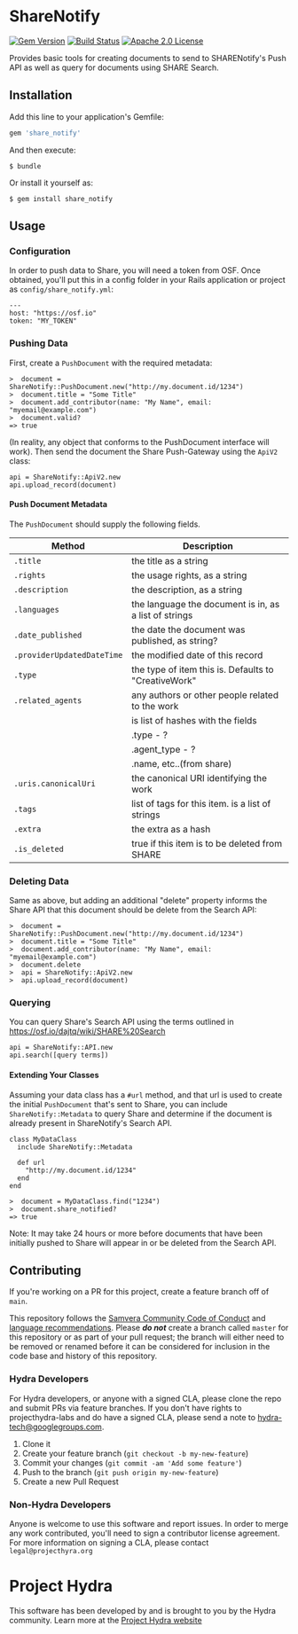 # ShareNotify

[![Gem Version](https://badge.fury.io/rb/share_notify.svg)](https://badge.fury.io/rb/share_notify)
[![Build Status](https://api.travis-ci.org/projecthydra-labs/share_notify.png?branch=master)](https://travis-ci.org/projecthydra-labs/share_notify)
[![Apache 2.0 License](http://img.shields.io/badge/APACHE2-license-blue.svg)](./LICENSE)

Provides basic tools for creating documents to send to SHARENotify's Push API as well as query for documents
using SHARE Search.

## Installation

Add this line to your application's Gemfile:

```ruby
gem 'share_notify'
```

And then execute:

    $ bundle

Or install it yourself as:

    $ gem install share_notify

## Usage

### Configuration

In order to push data to Share, you will need a token from OSF. Once obtained, you'll put this in a config folder
in your Rails application or project as `config/share_notify.yml`:

    ---
    host: "https://osf.io"
    token: "MY_TOKEN"

### Pushing Data

First, create a `PushDocument` with the required metadata:

    >  document = ShareNotify::PushDocument.new("http://my.document.id/1234")
    >  document.title = "Some Title"
    >  document.add_contributor(name: "My Name", email: "myemail@example.com")
    >  document.valid?
    => true

(In reality, any object that conforms to the PushDocument interface will work).
Then send the document the Share Push-Gateway using the `ApiV2` class:

    api = ShareNotify::ApiV2.new
    api.upload_record(document)

#### Push Document Metadata

The `PushDocument` should supply the following fields.

Method          | Description
----------------|------------
`.title`        | the title as a string
`.rights`       | the usage rights, as a string
`.description`  | the description, as a string
`.languages`    | the language the document is in, as a list of strings
`.date_published` | the date the document was published, as string?
`.providerUpdatedDateTime` | the modified date of this record
`.type`         | the type of item this is. Defaults to "CreativeWork"
`.related_agents` | any authors or other people related to the work
                | is list of hashes with the fields
                | .type - ?
                | .agent_type - ?
                | .name, etc..(from share)
`.uris.canonicalUri` | the canonical URI identifying the work
`.tags`         | list of tags for this item. is a list of strings
`.extra`         | the extra as a hash
`.is_deleted`   | true if this item is to be deleted from SHARE


### Deleting Data

Same as above, but adding an additional "delete" property informs the Share API that this
document should be delete from the Search API:

    >  document = ShareNotify::PushDocument.new("http://my.document.id/1234")
    >  document.title = "Some Title"
    >  document.add_contributor(name: "My Name", email: "myemail@example.com")
    >  document.delete
    >  api = ShareNotify::ApiV2.new
    >  api.upload_record(document)

### Querying

You can query Share's Search API using the terms outlined in <https://osf.io/dajtq/wiki/SHARE%20Search>

    api = ShareNotify::API.new
    api.search([query terms])

#### Extending Your Classes

Assuming your data class has a `#url` method, and that url is used to create the initial `PushDocument`
that's sent to Share, you can include `ShareNotify::Metadata` to query Share and determine 
if the document is already present in ShareNotify's Search API.

    class MyDataClass
      include ShareNotify::Metadata

      def url
        "http://my.document.id/1234"
      end
    end

    >  document = MyDataClass.find("1234")
    >  document.share_notified?
    => true

Note: It may take 24 hours or more before documents that have been initially pushed to Share will appear
in or be deleted from the Search API.

## Contributing

If you're working on a PR for this project, create a feature branch off of `main`. 

This repository follows the [Samvera Community Code of Conduct](https://samvera.atlassian.net/wiki/spaces/samvera/pages/405212316/Code+of+Conduct) and [language recommendations](https://github.com/samvera/maintenance/blob/master/templates/CONTRIBUTING.md#language).  Please ***do not*** create a branch called `master` for this repository or as part of your pull request; the branch will either need to be removed or renamed before it can be considered for inclusion in the code base and history of this repository.

### Hydra Developers

For Hydra developers, or anyone with a signed CLA, please clone the repo and submit PRs via
feature branches. If you don't have rights to projecthydra-labs and do have a signed
CLA, please send a note to hydra-tech@googlegroups.com.

1. Clone it
2. Create your feature branch (`git checkout -b my-new-feature`)
3. Commit your changes (`git commit -am 'Add some feature'`)
4. Push to the branch (`git push origin my-new-feature`)
5. Create a new Pull Request

### Non-Hydra Developers

Anyone is welcome to use this software and report issues.
In order to merge any work contributed, you'll need to sign a contributor license agreement.
For more information on signing a CLA, please contact `legal@projecthyra.org`
# Project Hydra
This software has been developed by and is brought to you by the Hydra community.  Learn more at the
[Project Hydra website](http://projecthydra.org)
